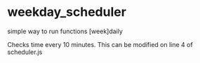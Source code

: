 # weekday_scheduler
simple way to run functions [week]daily

Checks time every 10 minutes. This can be modified on line 4 of scheduler.js

